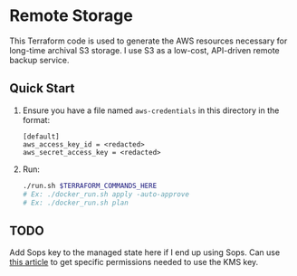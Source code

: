 # Remote Storage

This Terraform code is used to generate the AWS resources necessary for long-time archival S3 storage. I use S3 as a low-cost, API-driven remote backup service.

## Quick Start

1. Ensure you have a file named `aws-credentials` in this directory in the format:

    ```text
    [default]
    aws_access_key_id = <redacted>
    aws_secret_access_key = <redacted>
    ```

2. Run:

    ```bash
    ./run.sh $TERRAFORM_COMMANDS_HERE
    # Ex: ./docker_run.sh apply -auto-approve
    # Ex: ./docker_run.sh plan
    ```

## TODO

Add Sops key to the managed state here if I end up using Sops. Can use [this article](https://medium.com/mercos-engineering/secrets-as-a-code-with-mozilla-sops-and-aws-kms-d069c45ae1b9) to get specific permissions needed to use the KMS key.
